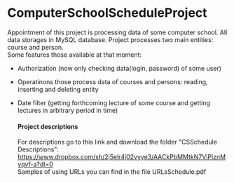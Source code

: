 # ComputerSchoolScheduleProject
Appointment of this project is processing data of some computer school.
All data storages in MySQL database.
Project processes two main entities: course and person.  <br />
Some features those available at that moment:
* Authorization (now only checking data(login, password) of some user)
- Operatinons those process data of courses and persons: 
  reading, inserting and deleting entity
- Date filter (getting forthcoming lecture of some course and
               getting lectures in arbitrary period in time)
               
  #### Project descriptions
   For descriptions go to this link and download the folder "CSSchedule Descriptions": <br />
   <https://www.dropbox.com/sh/2j5elr4j02vyye3/AACkPbMMtkN7ViPiznMyqvf-a?dl=0> <br />
   Samples of using URLs you can find in the file URLsSchedule.pdf

